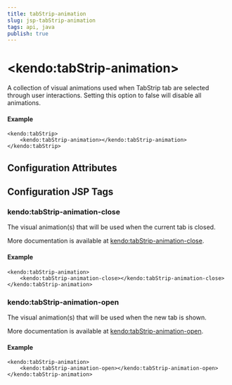 ```yaml
---
title: tabStrip-animation
slug: jsp-tabStrip-animation
tags: api, java
publish: true
---
```


# \<kendo:tabStrip-animation\>

A collection of visual animations used when TabStrip tab are selected through
user interactions. Setting this option to false will disable all animations.

#### Example
    <kendo:tabStrip>
        <kendo:tabStrip-animation></kendo:tabStrip-animation>
    </kendo:tabStrip>

## Configuration Attributes


##  Configuration JSP Tags

### kendo:tabStrip-animation-close

The visual animation(s) that will be used when the current tab is closed.

More documentation is available at [kendo:tabStrip-animation-close](tabstrip/animation-close).

#### Example

    <kendo:tabStrip-animation>
        <kendo:tabStrip-animation-close></kendo:tabStrip-animation-close>
    </kendo:tabStrip-animation>

### kendo:tabStrip-animation-open

The visual animation(s) that will be used when the new tab is shown.

More documentation is available at [kendo:tabStrip-animation-open](tabstrip/animation-open).

#### Example

    <kendo:tabStrip-animation>
        <kendo:tabStrip-animation-open></kendo:tabStrip-animation-open>
    </kendo:tabStrip-animation>

